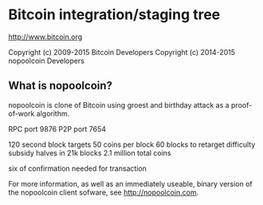Bitcoin integration/staging tree
================================

http://www.bitcoin.org

Copyright (c) 2009-2015 Bitcoin Developers
Copyright (c) 2014-2015 nopoolcoin Developers

What is nopoolcoin?
----------------

 nopoolcoin is clone of Bitcoin using groest and birthday attack as a proof-of-work algorithm.
 
 RPC port 9876
 P2P port 7654
 
 120 second block targets
 50 coins per block
 60 blocks to retarget difficulty
 subsidy halves in 21k blocks 
 2.1 million total coins


 six of confirmation needed for transaction

 
 For more information, as well as an immediately useable, binary version of
 the nopoolcoin client sofware, see http://nopoolcoin.com.
